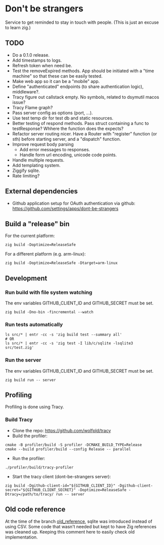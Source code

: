 # Don't be strangers

Service to get reminded to stay in touch with people.
(This is just an excuse to learn zig.)

## TODO
- Do a 0.1.0 release.
- Add timestamps to logs.
- Refresh token when need be.
- Test the removeExpired methods. App should be initiated with a "time machine" so that these can be easily tested.
- Make web app so it can be a "mobile" app.
- Define "authenticated" endpoints (to share authentication logic), middleware?.
- Tracy figure out callstack empty. No symbols, related to dsymutil macos issue?
- Tracy Flame graph?
- Pass server config as options (port, ...).
- Use test temp dir for test db and static resources.
- Better testing of respond methods. Pass struct containing a func to testResponse? Whhere the function does the expects?
- Refactor server routing nicer. Have a Router with "register" function (or sth) before starting server, and a "dispatch" function.
- Improve request body parsing
  - Add error messages to responses.
  - Handle form url encoding, unicode code points.
- Handle multiple requests.
- Add templating system.
- Ziggify sqlite.
- Rate limiting?

## External dependencies
- Github application setup for OAuth authentication via github: https://github.com/settings/apps/dont-be-strangers

## Build a "release" bin
For the current platform:
```
zig build -Doptimize=ReleaseSafe
```
For a different platform (e.g. arm-linux):
```
zig build -Doptimize=ReleaseSafe -Dtarget=arm-linux
```

## Development
### Run build with file system watching
The env variables GITHUB_CLIENT_ID and GITHUB_SECRET must be set.
```
zig build -Dno-bin -fincremental --watch
```

### Run tests automatically
```shell
ls src/* | entr -cc -s 'zig build test --summary all'
# OR
ls src/* | entr -cc -s 'zig test -I lib/c/sqlite -lsqlite3 src/test.zig'
```

### Run the server
The env variables GITHUB_CLIENT_ID and GITHUB_SECRET must be set.
```shell
zig build run -- server
```

## Profiling
Profiling is done using Tracy.

### Build Tracy
- Clone the repo: https://github.com/wolfpld/tracy
- Build the profiler:
```shell
cmake -B profiler/build -S profiler -DCMAKE_BUILD_TYPE=Release
cmake --build profiler/build --config Release -- parallel
```
- Run the profiler:
```shell
./profiler/build/tracy-profiler
```
- Start the tracy client (dont-be-strangers server):
```shell
zig build -Dgithub-client-id="${GITHUB_CLIENT_ID}" -Dgithub-client-secret="${GITHUB_CLIENT_SECRET}" -Doptimize=ReleaseSafe -Dtracy=/path/to/tracy/ run -- server
```

## Old code reference
At the time of the branch [old_reference](https://github.com/nathanlc/dont-be-strangers/tree/old_reference), sqlite was introduced instead of using CSV. Some code that wasn't needed but kept to have Zig references was cleaned up. Keeping this comment here to easily check old implementation.
